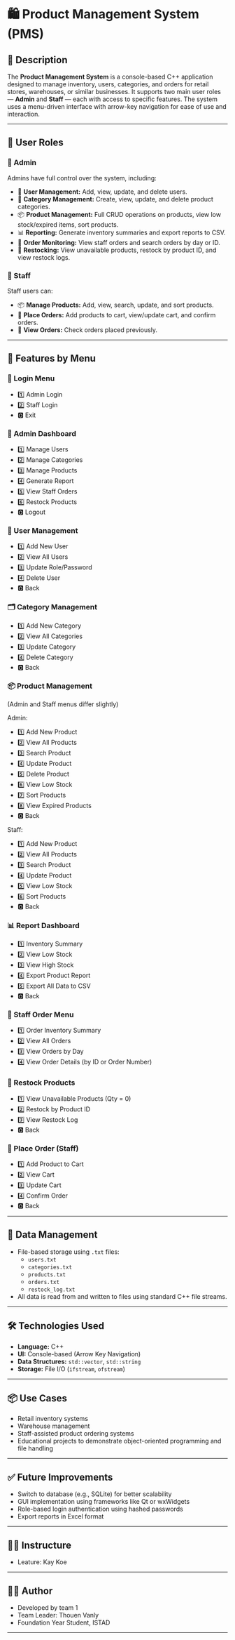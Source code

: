 # 🛍️ Product Management System (PMS)

## 📖 Description

The **Product Management System** is a console-based C++ application designed to manage inventory, users, categories, and orders for retail stores, warehouses, or similar businesses. It supports two main user roles — **Admin** and **Staff** — each with access to specific features. The system uses a menu-driven interface with arrow-key navigation for ease of use and interaction.

---

## 👤 User Roles

### 🔐 Admin
Admins have full control over the system, including:

- 👥 **User Management:** Add, view, update, and delete users.
- 📁 **Category Management:** Create, view, update, and delete product categories.
- 📦 **Product Management:** Full CRUD operations on products, view low stock/expired items, sort products.
- 📊 **Reporting:** Generate inventory summaries and export reports to CSV.
- 🛒 **Order Monitoring:** View staff orders and search orders by day or ID.
- 🔁 **Restocking:** View unavailable products, restock by product ID, and view restock logs.

### 👷 Staff
Staff users can:

- 📦 **Manage Products:** Add, view, search, update, and sort products.
- 🛒 **Place Orders:** Add products to cart, view/update cart, and confirm orders.
- 📑 **View Orders:** Check orders placed previously.

---

## 📂 Features by Menu

### 🔑 Login Menu
- 1️⃣ Admin Login  
- 2️⃣ Staff Login  
- 🅾️ Exit

### 🧠 Admin Dashboard
- 1️⃣ Manage Users  
- 2️⃣ Manage Categories  
- 3️⃣ Manage Products  
- 4️⃣ Generate Report  
- 5️⃣ View Staff Orders  
- 6️⃣ Restock Products  
- 🅾️ Logout

### 👥 User Management
- 1️⃣ Add New User  
- 2️⃣ View All Users  
- 3️⃣ Update Role/Password  
- 4️⃣ Delete User  
- 🅾️ Back

### 🗂️ Category Management
- 1️⃣ Add New Category  
- 2️⃣ View All Categories  
- 3️⃣ Update Category  
- 4️⃣ Delete Category  
- 🅾️ Back

### 📦 Product Management
(Admin and Staff menus differ slightly)

Admin:
- 1️⃣ Add New Product  
- 2️⃣ View All Products  
- 3️⃣ Search Product  
- 4️⃣ Update Product  
- 5️⃣ Delete Product  
- 6️⃣ View Low Stock  
- 7️⃣ Sort Products  
- 8️⃣ View Expired Products  
- 🅾️ Back

Staff:
- 1️⃣ Add New Product  
- 2️⃣ View All Products  
- 3️⃣ Search Product  
- 4️⃣ Update Product  
- 5️⃣ View Low Stock  
- 6️⃣ Sort Products  
- 🅾️ Back

### 📊 Report Dashboard
- 1️⃣ Inventory Summary  
- 2️⃣ View Low Stock  
- 3️⃣ View High Stock  
- 4️⃣ Export Product Report  
- 5️⃣ Export All Data to CSV  
- 🅾️ Back

### 📑 Staff Order Menu
- 1️⃣ Order Inventory Summary  
- 2️⃣ View All Orders  
- 3️⃣ View Orders by Day  
- 4️⃣ View Order Details (by ID or Order Number)

### 🔁 Restock Products
- 1️⃣ View Unavailable Products (Qty = 0)  
- 2️⃣ Restock by Product ID  
- 3️⃣ View Restock Log  
- 🅾️ Back

### 🛒 Place Order (Staff)
- 1️⃣ Add Product to Cart  
- 2️⃣ View Cart  
- 3️⃣ Update Cart  
- 4️⃣ Confirm Order  
- 🅾️ Back

---

## 💾 Data Management

- File-based storage using `.txt` files:
  - `users.txt`
  - `categories.txt`
  - `products.txt`
  - `orders.txt`
  - `restock_log.txt`
- All data is read from and written to files using standard C++ file streams.

---

## 🛠️ Technologies Used

- **Language:** C++
- **UI:** Console-based (Arrow Key Navigation)
- **Data Structures:** `std::vector`, `std::string`
- **Storage:** File I/O (`ifstream`, `ofstream`)

---

## 📦 Use Cases

- Retail inventory systems
- Warehouse management
- Staff-assisted product ordering systems
- Educational projects to demonstrate object-oriented programming and file handling

---

## ✅ Future Improvements

- Switch to database (e.g., SQLite) for better scalability
- GUI implementation using frameworks like Qt or wxWidgets
- Role-based login authentication using hashed passwords
- Export reports in Excel format

---

## 👨‍🏫 Instructure

- Leature: Kay Koe

---

## 👨‍💻 Author

- Developed by team 1
- Team Leader: Thouen Vanly
- Foundation Year Student, ISTAD

---